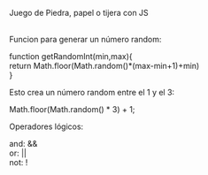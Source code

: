 Juego de Piedra, papel o tijera con JS<br><br>



Funcion para generar un número random:<br>

function getRandomInt(min,max){<br>
	return Math.floor(Math.random()*(max-min+1)+min)<br>
}<br>



Esto crea un número random entre el 1 y el 3:<br>

Math.floor(Math.random() * 3) + 1;<br>



Operadores lógicos:<br>

and: &&<br>
or: ||<br>
not: !<br>
